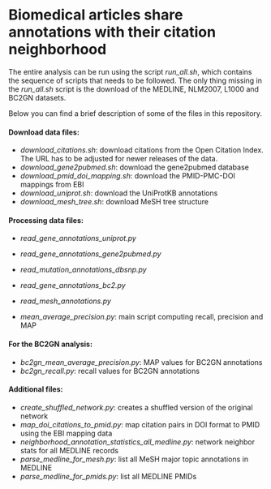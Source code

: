 # Biomedical articles share annotations with their citation neighborhood

The entire analysis can be run using the script *run_all.sh*, which contains the sequence of scripts that needs to be followed.
The only thing missing in the *run_all.sh* script is the download of the MEDLINE, NLM2007, L1000 and BC2GN datasets.

Below you can find a brief description of some of the files in this repository.

#### Download data files:

* *download_citations.sh*: download citations from the Open Citation Index. The URL has to be adjusted for newer releases of the data.
* *download_gene2pubmed.sh*: download the gene2pubmed database
* *download_pmid_doi_mapping.sh*: download the PMID-PMC-DOI mappings from EBI
* *download_uniprot.sh*: download the UniProtKB annotations
* *download_mesh_tree.sh*: download MeSH tree structure

#### Processing data files:

* *read_gene_annotations_uniprot.py*
* *read_gene_annotations_gene2pubmed.py*
* *read_mutation_annotations_dbsnp.py*
* *read_gene_annotations_bc2.py*
* *read_mesh_annotations.py*

* *mean_average_precision.py*: main script computing recall, precision and MAP

#### For the BC2GN analysis:

* *bc2gn_mean_average_precision.py*: MAP values for BC2GN annotations
* *bc2gn_recall.py*: recall values for BC2GN annotations

#### Additional files:

* *create_shuffled_network.py*: creates a shuffled version of the original network
* *map_doi_citations_to_pmid.py*: map citation pairs in DOI format to PMID using the EBI mapping data
* *neighborhood_annotation_statistics_all_medline.py*: network neighbor stats for all MEDLINE records
* *parse_medline_for_mesh.py*: list all MeSH major topic annotations in MEDLINE
* *parse_medline_for_pmids.py*: list all MEDLINE PMIDs
